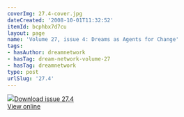 ```yaml
---
coverImg: 27.4-cover.jpg
dateCreated: '2008-10-01T11:32:52'
itemId: bcphbx7d7cu
layout: page
name: 'Volume 27, issue 4: Dreams as Agents for Change'
tags:
- hasAuthor: dreamnetwork
- hasTag: dream-network-volume-27
- hasTag: dreamnetwork
type: post
urlSlug: '27.4'
---
```

<img class="card-journal-img" src="../images/27.4-rect.jpg"/><a href="../files/pdfs/Volume_27/27.4_agents_for_change.pdf" download="">Download issue 27.4</a><br><a href="../files/pdfs/Volume_27/27.4_agents_for_change.pdf">View online</a>